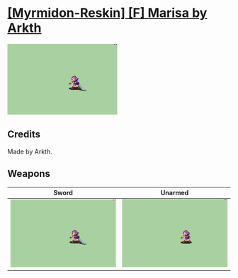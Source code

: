 # [\[Myrmidon-Reskin\] \[F\] Marisa by Arkth](./)

<img src="./1.%20Sword/Sword_000.png" alt="[Myrmidon-Reskin] [F] Marisa by Arkth standing" />

## Credits

Made by Arkth.

## Weapons


|Sword |Unarmed |
|  :---: | :---: |
| <img alt="Sword animation" src="./1.%20Sword/Sword.gif" /> | <img alt="Unarmed animation" src="./8.%20Unarmed/Unarmed.gif" /> |
